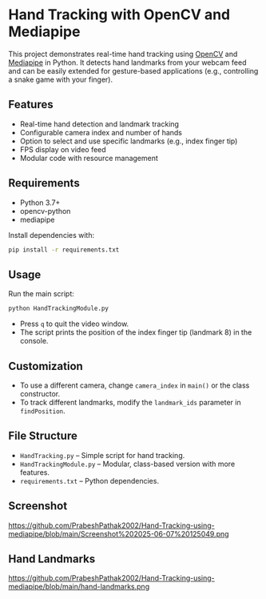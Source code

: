 # Hand Tracking with OpenCV and Mediapipe

This project demonstrates real-time hand tracking using [OpenCV](https://opencv.org/) and [Mediapipe](https://mediapipe.dev/) in Python. It detects hand landmarks from your webcam feed and can be easily extended for gesture-based applications (e.g., controlling a snake game with your finger).

## Features

- Real-time hand detection and landmark tracking
- Configurable camera index and number of hands
- Option to select and use specific landmarks (e.g., index finger tip)
- FPS display on video feed
- Modular code with resource management

## Requirements

- Python 3.7+
- opencv-python
- mediapipe

Install dependencies with:

```sh
pip install -r requirements.txt
```

## Usage

Run the main script:

```sh
python HandTrackingModule.py
```

- Press `q` to quit the video window.
- The script prints the position of the index finger tip (landmark 8) in the console.

## Customization

- To use a different camera, change `camera_index` in `main()` or the class constructor.
- To track different landmarks, modify the `landmark_ids` parameter in `findPosition`.

## File Structure

- `HandTracking.py` – Simple script for hand tracking.
- `HandTrackingModule.py` – Modular, class-based version with more features.
- `requirements.txt` – Python dependencies.


## Screenshot
https://github.com/PrabeshPathak2002/Hand-Tracking-using-mediapipe/blob/main/Screenshot%202025-06-07%20125049.png


## Hand Landmarks
https://github.com/PrabeshPathak2002/Hand-Tracking-using-mediapipe/blob/main/hand-landmarks.png





